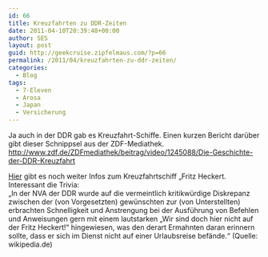 ```yaml
---
id: 66
title: Kreuzfahrten zu DDR-Zeiten
date: 2011-04-10T20:39:48+00:00
author: SES
layout: post
guid: http://geekcruise.zipfelmaus.com/?p=66
permalink: /2011/04/kreuzfahrten-zu-ddr-zeiten/
categories:
  - Blog
tags:
  - 7-Eleven
  - Arosa
  - Japan
  - Versicherung
---
```

Ja auch in der DDR gab es Kreuzfahrt-Schiffe. Einen kurzen Bericht darüber gibt dieser Schnippsel aus der ZDF-Mediathek.  
<http://www.zdf.de/ZDFmediathek/beitrag/video/1245088/Die-Geschichte-der-DDR-Kreuzfahrt>

[Hier](http://de.wikipedia.org/wiki/Fritz_Heckert_%28Schiff%29) gibt es noch weiter Infos zum Kreuzfahrtschiff &#8222;Fritz Heckert.  
Interessant die Trivia:  
&#8222;In der NVA der DDR wurde auf die vermeintlich kritikwürdige Diskrepanz zwischen der (von Vorgesetzten) gewünschten zur (von Unterstellten) erbrachten Schnelligkeit und Anstrengung bei der Ausführung von Befehlen und Anweisungen gern mit einem lautstarken „Wir sind doch hier nicht auf der Fritz Heckert!“ hingewiesen, was den derart Ermahnten daran erinnern sollte, dass er sich im Dienst nicht auf einer Urlaubsreise befände.&#8220; (Quelle: wikipedia.de)
